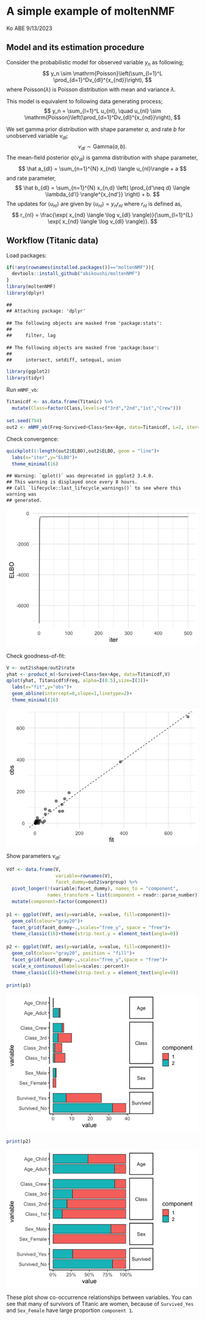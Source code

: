 A simple example of moltenNMF
================
Ko ABE
9/13/2023

## Model and its estimation procedure

Consider the probabilistic model for observed variable $y_n$ as
following; $$
y_n \sim \mathrm{Poisson}\left(\sum_{l=1}^L \prod_{d=1}^Dv_{dl}^{x_{nd}}\right),
$$ where $\mathrm{Poisson}(\lambda)$ is Poisson distribution with mean
and variance $\lambda$.

This model is equivalent to following data generating process; $$
y_n = \sum_{l=1}^L u_{nl}, \quad u_{nl} \sim \mathrm{Poisson}\left(\prod_{d=1}^Dv_{dl}^{x_{nd}}\right),
$$

We set gamma prior distribution with shape parameter $a$, and rate $b$
for unobserved variable $v_{dl}$; $$
v_{dl} \sim \mathrm{Gamma}(a,b).
$$ The mean-field posterior $q(v_{dl})$ is gamma distribution with shape
parameter, $$
\hat a_{dl} = \sum_{n=1}^{N} x_{nd} \langle u_{nl}\rangle + a
$$ and rate parameter, $$
\hat b_{dl} = \sum_{n=1}^{N} x_{n,d} \left( \prod_{d'\neq d} \langle \lambda_{d'l} \rangle^{x_{nd'}} \right) + b.
$$ The updates for $\langle u_{nl} \rangle$ are given by
$\langle u_{nl} \rangle = y_{n} r_{nl}$ where $r_{nl}$ is defined as, $$
r_{nl} = \frac{\exp( x_{nd} \langle \log v_{dl} \rangle)}{\sum_{l=1}^{L} \exp( x_{nd} \langle \log v_{dl} \rangle)}.
$$

## Workflow (Titanic data)

Load packages:

``` r
if(!any(rownames(installed.packages())=="moltenNMF")){
  devtools::install_github("abikoushi/moltenNMF")
}
library(moltenNMF)
library(dplyr)
```

    ## 
    ## Attaching package: 'dplyr'

    ## The following objects are masked from 'package:stats':
    ## 
    ##     filter, lag

    ## The following objects are masked from 'package:base':
    ## 
    ##     intersect, setdiff, setequal, union

``` r
library(ggplot2)
library(tidyr)
```

Run `mNMF_vb`:

``` r
Titanicdf <- as.data.frame(Titanic) %>% 
  mutate(Class=factor(Class,levels=c("3rd","2nd","1st","Crew")))

set.seed(794)
out2 <- mNMF_vb(Freq~Survived+Class+Sex+Age, data=Titanicdf, L=2, iter=500)
```

Check convergence:

``` r
quickplot(1:length(out2$ELBO),out2$ELBO, geom = "line")+
  labs(x="iter",y="ELBO")+
  theme_minimal(16)
```

    ## Warning: `qplot()` was deprecated in ggplot2 3.4.0.
    ## This warning is displayed once every 8 hours.
    ## Call `lifecycle::last_lifecycle_warnings()` to see where this warning was
    ## generated.

![](moltenNMF_files/figure-gfm/titanic2-1.png)<!-- -->

Check goodness-of-fit:

``` r
V <- out2$shape/out2$rate
yhat <- product_m(~Survived+Class+Sex+Age, data=Titanicdf,V)
qplot(yhat, Titanicdf$Freq, alpha=I(0.5),size=I(3))+
  labs(x="fit",y="obs")+
  geom_abline(intercept=0,slope=1,linetype=2)+
  theme_minimal(16)
```

![](moltenNMF_files/figure-gfm/titanic3-1.png)<!-- -->

Show parameters $v_{dl}$:

``` r
Vdf <- data.frame(V,
                  variable=rownames(V),
                  facet_dummy=out2$vargroup) %>% 
  pivot_longer(!(variable|facet_dummy), names_to = "component", 
               names_transform = list(component = readr::parse_number)) %>% 
  mutate(component=factor(component))

p1 <- ggplot(Vdf, aes(y=variable, x=value, fill=component))+
  geom_col(colour="gray20")+
  facet_grid(facet_dummy~.,scales="free_y", space = "free")+
  theme_classic(16)+theme(strip.text.y = element_text(angle=0))

p2 <- ggplot(Vdf, aes(y=variable, x=value, fill=component))+
  geom_col(colour="gray20", position = "fill")+
  facet_grid(facet_dummy~.,scales="free_y",space = "free")+
  scale_x_continuous(labels=scales::percent)+
  theme_classic(16)+theme(strip.text.y = element_text(angle=0))

print(p1)
```

![](moltenNMF_files/figure-gfm/titanic4-1.png)<!-- -->

``` r
print(p2)
```

![](moltenNMF_files/figure-gfm/titanic4-2.png)<!-- -->

These plot show co-occurrence relationships between variables. You can
see that many of survivors of Titanic are women, because of
`Survived_Yes` and `Sex_Female` have large proportion `component 1`.
